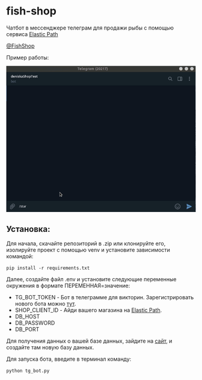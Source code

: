 # fish-shop
 
Чатбот в мессенджере телеграм для продажи рыбы с помощью сервиса [Elastic Path](https://elasticpath.com)

[@FishShop](https://t.me/dvmn_verbs_game_support_bot)

Пример работы:

![](https://github.com/Ykyki4/fish-shop/blob/main/media/tg-example.gif)

## Установка:

Для начала, скачайте репозиторий в .zip или клонируйте его, изолируйте проект с помощью venv и установите зависимости командой:

```
pip install -r requirements.txt
```

Далее, создайте файл .env и установите следующие переменные окружения в формате ПЕРЕМЕННАЯ=значение:

* TG_BOT_TOKEN - Бот в телеграмме для викторин. Зарегистрировать нового бота можно [тут](https://telegram.me/BotFather).
* SHOP_CLIENT_ID - Айди вашего магазина на [Elastic Path](https://elasticpath.com).
* DB_HOST
* DB_PASSWORD
* DB_PORT

Для получения данных о вашей базе данных, зайдите на [сайт](https://redis.com/), и создайте там новую базу данных.

Для запуска бота, введите в терминал команду:

```
python tg_bot.py
```
